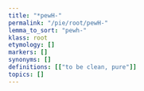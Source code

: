 ```yaml
---
title: "*pewH-"
permalink: "/pie/root/pewH-"
lemma_to_sort: "pewh-"
klass: root
etymology: []
markers: []
synonyms: []
definitions: [["to be clean, pure"]]
topics: []
---
```

